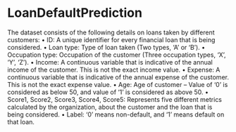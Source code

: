# LoanDefaultPrediction
The dataset consists of the following details on loans taken by different customers:
• ID: A unique identifier for every financial loan that is being considered.
• Loan type: Type of loan taken (Two types, ‘A’ or ‘B’).
• Occupation type: Occupation of the customer (Three occupation types, ‘X’, ‘Y’,
‘Z’).
• Income: A continuous variable that is indicative of the annual income of the
customer. This is not the exact income value.
• Expense: A continuous variable that is indicative of the annual expense of the
customer. This is not the exact expense value.
• Age: Age of customer – Value of ‘0’ is considered as below 50, and value of ‘1’ is
considered as above 50.
• Score1, Score2, Score3, Score4, Score5: Represents five different metrics
calculated by the organization, about the customer and the loan that is being
considered.
• Label: ‘0’ means non-default, and ‘1’ means default on that loan.

